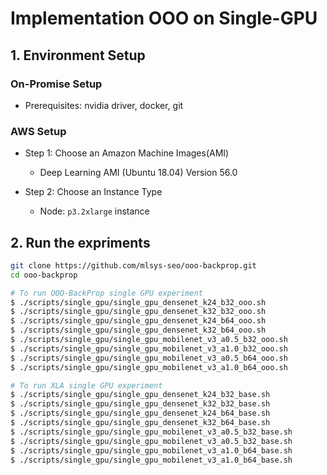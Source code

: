 # Implementation OOO on Single-GPU

## 1. Environment Setup

### On-Promise Setup
- Prerequisites: nvidia driver, docker, git

### AWS Setup

- Step 1: Choose an Amazon Machine Images(AMI)
    - Deep Learning AMI (Ubuntu 18.04) Version 56.0 

- Step 2: Choose an Instance Type
    - Node: `p3.2xlarge` instance

## 2. Run the expriments

```bash
git clone https://github.com/mlsys-seo/ooo-backprop.git
cd ooo-backprop

# To run OOO-BackProp single GPU experiment
$ ./scripts/single_gpu/single_gpu_densenet_k24_b32_ooo.sh
$ ./scripts/single_gpu/single_gpu_densenet_k32_b32_ooo.sh
$ ./scripts/single_gpu/single_gpu_densenet_k24_b64_ooo.sh
$ ./scripts/single_gpu/single_gpu_densenet_k32_b64_ooo.sh
$ ./scripts/single_gpu/single_gpu_mobilenet_v3_a0.5_b32_ooo.sh
$ ./scripts/single_gpu/single_gpu_mobilenet_v3_a1.0_b32_ooo.sh
$ ./scripts/single_gpu/single_gpu_mobilenet_v3_a0.5_b64_ooo.sh
$ ./scripts/single_gpu/single_gpu_mobilenet_v3_a1.0_b64_ooo.sh

# To run XLA single GPU experiment
$ ./scripts/single_gpu/single_gpu_densenet_k24_b32_base.sh
$ ./scripts/single_gpu/single_gpu_densenet_k32_b32_base.sh
$ ./scripts/single_gpu/single_gpu_densenet_k24_b64_base.sh
$ ./scripts/single_gpu/single_gpu_densenet_k32_b64_base.sh
$ ./scripts/single_gpu/single_gpu_mobilenet_v3_a0.5_b32_base.sh
$ ./scripts/single_gpu/single_gpu_mobilenet_v3_a0.5_b32_base.sh
$ ./scripts/single_gpu/single_gpu_mobilenet_v3_a1.0_b64_base.sh
$ ./scripts/single_gpu/single_gpu_mobilenet_v3_a1.0_b64_base.sh
